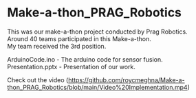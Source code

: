 # Make-a-thon_PRAG_Robotics
This was our make-a-thon project conducted by Prag Robotics. <br>
Around 40 teams participated in this Make-a-thon.<br>
My team received the 3rd position. <br>

ArduinoCode.ino - The arduino code for sensor fusion. <br>
Presentation.pptx - Presentation of our work. <br>

Check out the video (https://github.com/roycmeghna/Make-a-thon_PRAG_Robotics/blob/main/Video%20Implementation.mp4)

